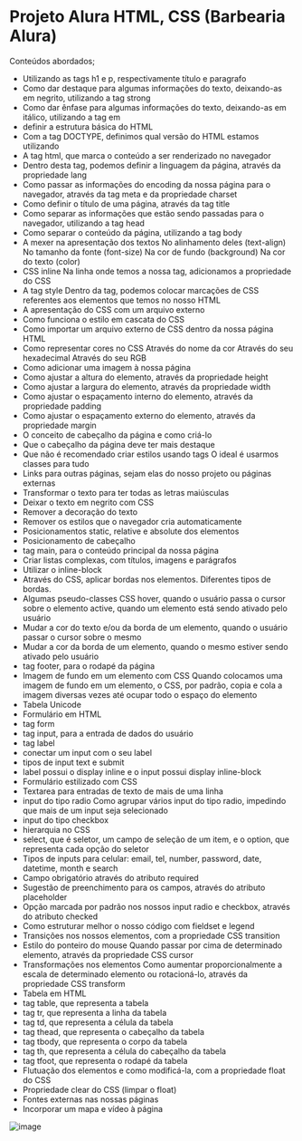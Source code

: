 # Projeto Alura HTML, CSS (Barbearia Alura)

Conteúdos abordados;

- Utilizando as tags h1 e p, respectivamente título e paragrafo
- Como dar destaque para algumas informações do texto, deixando-as em negrito, utilizando a tag strong
- Como dar ênfase para algumas informações do texto, deixando-as em itálico, utilizando a tag em
- definir a estrutura básica do HTML
- Com a tag DOCTYPE, definimos qual versão do HTML estamos utilizando
- A tag html, que marca o conteúdo a ser renderizado no navegador
- Dentro desta tag, podemos definir a linguagem da página, através da propriedade lang
- Como passar as informações do encoding da nossa página para o navegador, através da tag meta e da propriedade charset
- Como definir o título de uma página, através da tag title
- Como separar as informações que estão sendo passadas para o navegador, utilizando a tag head
- Como separar o conteúdo da página, utilizando a tag body
- A mexer na apresentação dos textos
	No alinhamento deles (text-align)
	No tamanho da fonte (font-size)
	Na cor de fundo (background)
	Na cor do texto (color)
- CSS inline
	Na linha onde temos a nossa tag, adicionamos a propriedade do CSS
- A tag style
	Dentro da tag, podemos colocar marcações de CSS referentes aos elementos que temos no nosso HTML
- A apresentação do CSS com um arquivo externo
- Como funciona o estilo em cascata do CSS
- Como importar um arquivo externo de CSS dentro da nossa página HTML
- Como representar cores no CSS
	Através do nome da cor
	Através do seu hexadecimal
	Através do seu RGB
- Como adicionar uma imagem à nossa página
- Como ajustar a altura do elemento, através da propriedade height
- Como ajustar a largura do elemento, através da propriedade width
- Como ajustar o espaçamento interno do elemento, através da propriedade padding
- Como ajustar o espaçamento externo do elemento, através da propriedade margin
- O conceito de cabeçalho da página e como criá-lo
- Que o cabeçalho da página deve ter mais destaque
- Que não é recomendado criar estilos usando tags
	O ideal é usarmos classes para tudo
- Links para outras páginas, sejam elas do nosso projeto ou páginas externas
- Transformar o texto para ter todas as letras maiúsculas
- Deixar o texto em negrito com CSS
- Remover a decoração do texto
- Remover os estilos que o navegador cria automaticamente
- Posicionamentos static, relative e absolute dos elementos
- Posicionamento de cabeçalho
- tag main, para o conteúdo principal da nossa página
- Criar listas complexas, com títulos, imagens e parágrafos
- Utilizar o inline-block
- Através do CSS, aplicar bordas nos elementos.
	Diferentes tipos de bordas.
- Algumas pseudo-classes CSS
	hover, quando o usuário passa o cursor sobre o elemento
	active, quando um elemento está sendo ativado pelo usuário
- Mudar a cor do texto e/ou da borda de um elemento, quando o usuário passar o cursor sobre o mesmo
- Mudar a cor da borda de um elemento, quando o mesmo estiver sendo ativado pelo usuário
- tag footer, para o rodapé da página
- Imagem de fundo em um elemento com CSS
	Quando colocamos uma imagem de fundo em um elemento, o CSS, por padrão, copia e cola a imagem diversas vezes até ocupar todo o espaço do elemento
- Tabela Unicode
- Formulário em HTML
- tag form
- tag input, para a entrada de dados do usuário
- tag label
- conectar um input com o seu label
- tipos de input
	text e submit
- label possui o display inline e o input possui display inline-block
- Formulário estilizado com CSS
- Textarea para entradas de texto de mais de uma linha
- input do tipo radio
	Como agrupar vários input do tipo radio, impedindo que mais de um input seja selecionado
- input do tipo checkbox
- hierarquia no CSS
- select, que é seletor, um campo de seleção de um item, e o option, que representa cada opção do seletor
- Tipos de inputs para celular: email, tel, number, password, date, datetime, month e search
- Campo obrigatório através do atributo required
- Sugestão de preenchimento para os campos, através do atributo placeholder
- Opção marcada por padrão nos nossos input radio e checkbox, através do atributo checked
- Como estruturar melhor o nosso código com fieldset e legend
- Transições nos nossos elementos, com a propriedade CSS transition
- Estilo do ponteiro do mouse
	Quando passar por cima de determinado elemento, através da propriedade CSS cursor
- Transformações nos elementos
	Como aumentar proporcionalmente a escala de determinado elemento ou rotacioná-lo, através da propriedade CSS transform
- Tabela em HTML
- tag table, que representa a tabela
- tag tr, que representa a linha da tabela
- tag td, que representa a célula da tabela
- tag thead, que representa o cabeçalho da tabela
- tag tbody, que representa o corpo da tabela
- tag th, que representa a célula do cabeçalho da tabela
- tag tfoot, que representa o rodapé da tabela
- Flutuação dos elementos e como modificá-la, com a propriedade float do CSS
- Propriedade clear do CSS (limpar o float)
- Fontes externas nas nossas páginas
- Incorporar um mapa e vídeo à página

![image](https://user-images.githubusercontent.com/69656085/211182051-d5249041-2f7d-4d3b-b625-3070283a5b2e.png)
